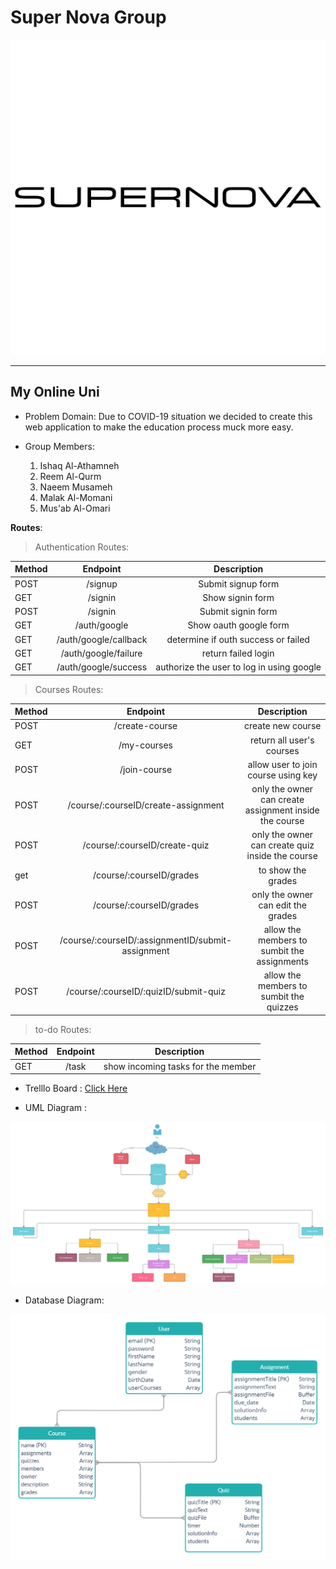 # Super Nova Group

<img src = "assets/supernova-logo-black-and-white.png">

-----------------------------

## My Online Uni

* Problem Domain:
    Due to COVID-19 situation we decided to create this web application to make the education process muck more easy.

* Group Members:
    1. Ishaq Al-Athamneh
    1. Reem Al-Qurm
    1. Naeem Musameh
    1. Malak Al-Momani
    1. Mus'ab Al-Omari



**Routes**:

> Authentication Routes:

| Method      | Endpoint | Description     |
| :---        |    :----:   |  :----:       |
| POST      | /signup       | Submit signup form   |
| GET      | /signin      | Show signin form   |
| POST      | /signin        | Submit signin form      |
| GET      | /auth/google       | Show oauth google form   |
| GET      | /auth/google/callback     | determine if outh success or failed   |
| GET      | /auth/google/failure      | return failed login   |
| GET      | /auth/google/success      | authorize the user to log in using google   |

> Courses Routes:

| Method      | Endpoint | Description     |
| :---        |    :----:   |  :----:       |
| POST      | /create-course       | create new course  |
| GET      | /my-courses       | return all user's courses   |
| POST      | /join-course       | allow user to join course using key   |
| POST      | /course/:courseID/create-assignment       | only the owner can create assignment inside the course   |
| POST      | /course/:courseID/create-quiz       | only the owner can create quiz inside the course   |
| get      | /course/:courseID/grades       | to show the grades   |
| POST      | /course/:courseID/grades       | only the owner can edit the grades   |
| POST      | /course/:courseID/:assignmentID/submit-assignment       | allow the members to sumbit the assignments   |
| POST      | /course/:courseID/:quizID/submit-quiz      | allow the members to sumbit the quizzes   |

> to-do Routes:

| Method      | Endpoint | Description     |
| :---        |    :----:   |  :----:       |
| GET      | /task       | show incoming tasks for the member   |

* Trelllo Board :
[Click Here](https://trello.com/b/gDHcanLR)

* UML Diagram :

<img src = "assets/projectUML.png">

* Database Diagram:

![database](./assets/database.png)